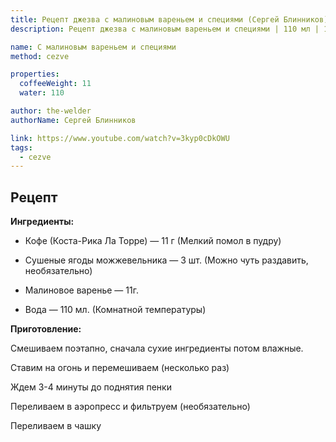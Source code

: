 ```yaml
---
title: Рецепт джезва с малиновым вареньем и специями (Сергей Блинников)
description: Рецепт джезва с малиновым вареньем и специями | 110 мл | 11 г

name: С малиновым вареньем и специями
method: cezve

properties:
  coffeeWeight: 11
  water: 110

author: the-welder
authorName: Сергей Блинников

link: https://www.youtube.com/watch?v=3kyp0cDkOWU
tags:
  - cezve
---
```


## Рецепт


__Ингредиенты:__

- Кофе (Коста-Рика Ла Торре) — 11 г (Мелкий помол в пудру)

- Сушеные ягоды можжевельника — 3 шт. (Можно чуть раздавить, необязательно)

- Малиновое варенье — 11г.

- Вода — 110 мл. (Комнатной температуры)

__Приготовление:__

Смешиваем поэтапно, сначала сухие ингредиенты потом влажные.

Ставим на огонь и перемешиваем (несколько раз)

Ждем 3-4 минуты до поднятия пенки

Переливаем в аэропресс и фильтруем (необязательно)

Переливаем в чашку
